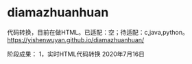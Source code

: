 # diamazhuanhuan
代码转换，目前在做HTML。已适配：空；待适配：c,java,python。
https://yishenwuyan.github.io/diamazhuanhuan/

阶段成果：
1，实时HTML代码转换 2020年7月16日

